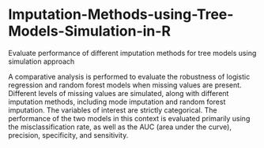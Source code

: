 # Imputation-Methods-using-Tree-Models-Simulation-in-R
Evaluate performance of different imputation methods for tree models using simulation approach

A comparative analysis is performed to evaluate the robustness of logistic regression and
random forest models when missing values are present. Different levels of missing values are simulated,
along with different imputation methods, including mode imputation and random forest imputation. The
variables of interest are strictly categorical. The performance of the two models in this context is evaluated
primarily using the misclassification rate, as well as the AUC (area under the curve), precision, specificity,
and sensitivity.
